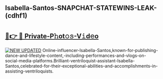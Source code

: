 ## Isabella-Santos-SNAPCHAT-STATEWINS-LEAK-(cdhf1)


# <h2><a href="https://mediaupload.pro?-20M">🔗👉 🔴 Private-P𝚑ot𝚘𝚜-V𝚒d𝚎o</a></h2>

[![NEW UPDATED](https://i.imgur.com/0qMVB7G.gif)](https://mediaupload.pro?-20M)
Online-influencer-Isabella-Santos,known-for-publishing-dance-and-lifestyle-content,-including-performances-and-vlogs-on-social-media-platforms.Brilliant-ventriloquist-assistant-Isabella-Santos,celebrated-for-their-exceptional-abilities-and-accomplishments-in-assisting-ventriloquists.  